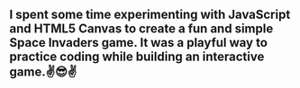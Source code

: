 ## I spent some time experimenting with JavaScript and HTML5 Canvas to create a fun and simple Space Invaders game. It was a playful way to practice coding while building an interactive game.✌️😎✌️
